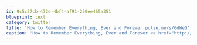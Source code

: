 ```yaml
---
id: 9c5c27cb-472e-4bf4-af91-250ee465a351
blueprint: text
category: twitter
title: 'How to Remember Everything, Ever and Forever pulse.me/s/6dWeQ'
caption: 'How to Remember Everything, Ever and Forever <a href="http://pulse.me/s/6dWeQ" title="http://pulse.me/s/6dWeQ" class="link link_untco">pulse.me/s/6dWeQ</a>'
---
```

